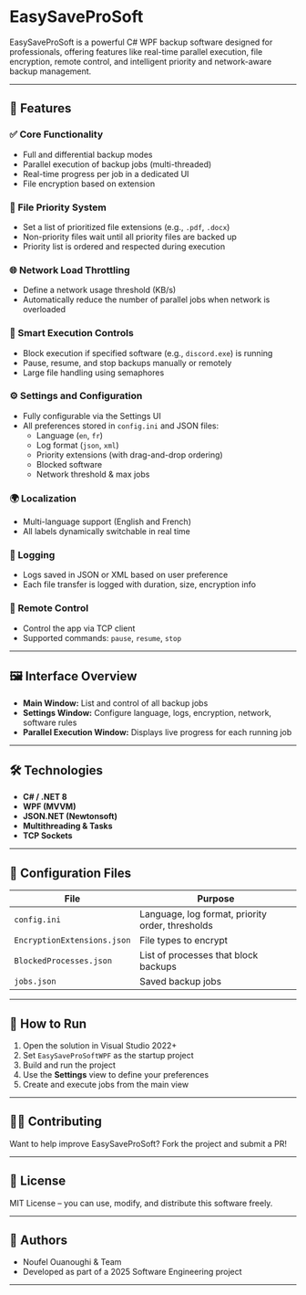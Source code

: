 # EasySaveProSoft

EasySaveProSoft is a powerful C# WPF backup software designed for professionals, offering features like real-time parallel execution, file encryption, remote control, and intelligent priority and network-aware backup management.

---

## 🚀 Features

### ✅ Core Functionality
- Full and differential backup modes
- Parallel execution of backup jobs (multi-threaded)
- Real-time progress per job in a dedicated UI
- File encryption based on extension

### 📂 File Priority System
- Set a list of prioritized file extensions (e.g., `.pdf`, `.docx`)
- Non-priority files wait until all priority files are backed up
- Priority list is ordered and respected during execution

### 🌐 Network Load Throttling
- Define a network usage threshold (KB/s)
- Automatically reduce the number of parallel jobs when network is overloaded

### 🧠 Smart Execution Controls
- Block execution if specified software (e.g., `discord.exe`) is running
- Pause, resume, and stop backups manually or remotely
- Large file handling using semaphores

### ⚙️ Settings and Configuration
- Fully configurable via the Settings UI
- All preferences stored in `config.ini` and JSON files:
  - Language (`en`, `fr`)
  - Log format (`json`, `xml`)
  - Priority extensions (with drag-and-drop ordering)
  - Blocked software
  - Network threshold & max jobs

### 🌍 Localization
- Multi-language support (English and French)
- All labels dynamically switchable in real time

### 🔧 Logging
- Logs saved in JSON or XML based on user preference
- Each file transfer is logged with duration, size, encryption info

### 📡 Remote Control
- Control the app via TCP client
- Supported commands: `pause`, `resume`, `stop`

---

## 🖼️ Interface Overview

- **Main Window:** List and control of all backup jobs
- **Settings Window:** Configure language, logs, encryption, network, software rules
- **Parallel Execution Window:** Displays live progress for each running job

---

## 🛠️ Technologies

- **C# / .NET 8**
- **WPF (MVVM)**
- **JSON.NET (Newtonsoft)**
- **Multithreading & Tasks**
- **TCP Sockets**

---

## 📁 Configuration Files

| File | Purpose |
|------|---------|
| `config.ini` | Language, log format, priority order, thresholds |
| `EncryptionExtensions.json` | File types to encrypt |
| `BlockedProcesses.json` | List of processes that block backups |
| `jobs.json` | Saved backup jobs |

---

## 🧪 How to Run

1. Open the solution in Visual Studio 2022+
2. Set `EasySaveProSoftWPF` as the startup project
3. Build and run the project
4. Use the **Settings** view to define your preferences
5. Create and execute jobs from the main view

---

## 🧑‍💻 Contributing

Want to help improve EasySaveProSoft? Fork the project and submit a PR!

---

## 📄 License

MIT License – you can use, modify, and distribute this software freely.

---

## 👥 Authors

- Noufel Ouanoughi & Team  
- Developed as part of a 2025 Software Engineering project

---
